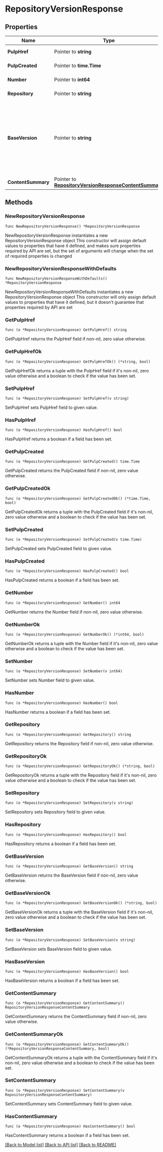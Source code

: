# RepositoryVersionResponse

## Properties

Name | Type | Description | Notes
------------ | ------------- | ------------- | -------------
**PulpHref** | Pointer to **string** |  | [optional] [readonly] 
**PulpCreated** | Pointer to **time.Time** | Timestamp of creation. | [optional] [readonly] 
**Number** | Pointer to **int64** |  | [optional] [readonly] 
**Repository** | Pointer to **string** |  | [optional] [readonly] 
**BaseVersion** | Pointer to **string** | A repository version whose content was used as the initial set of content for this repository version | [optional] 
**ContentSummary** | Pointer to [**RepositoryVersionResponseContentSummary**](RepositoryVersionResponseContentSummary.md) |  | [optional] 

## Methods

### NewRepositoryVersionResponse

`func NewRepositoryVersionResponse() *RepositoryVersionResponse`

NewRepositoryVersionResponse instantiates a new RepositoryVersionResponse object
This constructor will assign default values to properties that have it defined,
and makes sure properties required by API are set, but the set of arguments
will change when the set of required properties is changed

### NewRepositoryVersionResponseWithDefaults

`func NewRepositoryVersionResponseWithDefaults() *RepositoryVersionResponse`

NewRepositoryVersionResponseWithDefaults instantiates a new RepositoryVersionResponse object
This constructor will only assign default values to properties that have it defined,
but it doesn't guarantee that properties required by API are set

### GetPulpHref

`func (o *RepositoryVersionResponse) GetPulpHref() string`

GetPulpHref returns the PulpHref field if non-nil, zero value otherwise.

### GetPulpHrefOk

`func (o *RepositoryVersionResponse) GetPulpHrefOk() (*string, bool)`

GetPulpHrefOk returns a tuple with the PulpHref field if it's non-nil, zero value otherwise
and a boolean to check if the value has been set.

### SetPulpHref

`func (o *RepositoryVersionResponse) SetPulpHref(v string)`

SetPulpHref sets PulpHref field to given value.

### HasPulpHref

`func (o *RepositoryVersionResponse) HasPulpHref() bool`

HasPulpHref returns a boolean if a field has been set.

### GetPulpCreated

`func (o *RepositoryVersionResponse) GetPulpCreated() time.Time`

GetPulpCreated returns the PulpCreated field if non-nil, zero value otherwise.

### GetPulpCreatedOk

`func (o *RepositoryVersionResponse) GetPulpCreatedOk() (*time.Time, bool)`

GetPulpCreatedOk returns a tuple with the PulpCreated field if it's non-nil, zero value otherwise
and a boolean to check if the value has been set.

### SetPulpCreated

`func (o *RepositoryVersionResponse) SetPulpCreated(v time.Time)`

SetPulpCreated sets PulpCreated field to given value.

### HasPulpCreated

`func (o *RepositoryVersionResponse) HasPulpCreated() bool`

HasPulpCreated returns a boolean if a field has been set.

### GetNumber

`func (o *RepositoryVersionResponse) GetNumber() int64`

GetNumber returns the Number field if non-nil, zero value otherwise.

### GetNumberOk

`func (o *RepositoryVersionResponse) GetNumberOk() (*int64, bool)`

GetNumberOk returns a tuple with the Number field if it's non-nil, zero value otherwise
and a boolean to check if the value has been set.

### SetNumber

`func (o *RepositoryVersionResponse) SetNumber(v int64)`

SetNumber sets Number field to given value.

### HasNumber

`func (o *RepositoryVersionResponse) HasNumber() bool`

HasNumber returns a boolean if a field has been set.

### GetRepository

`func (o *RepositoryVersionResponse) GetRepository() string`

GetRepository returns the Repository field if non-nil, zero value otherwise.

### GetRepositoryOk

`func (o *RepositoryVersionResponse) GetRepositoryOk() (*string, bool)`

GetRepositoryOk returns a tuple with the Repository field if it's non-nil, zero value otherwise
and a boolean to check if the value has been set.

### SetRepository

`func (o *RepositoryVersionResponse) SetRepository(v string)`

SetRepository sets Repository field to given value.

### HasRepository

`func (o *RepositoryVersionResponse) HasRepository() bool`

HasRepository returns a boolean if a field has been set.

### GetBaseVersion

`func (o *RepositoryVersionResponse) GetBaseVersion() string`

GetBaseVersion returns the BaseVersion field if non-nil, zero value otherwise.

### GetBaseVersionOk

`func (o *RepositoryVersionResponse) GetBaseVersionOk() (*string, bool)`

GetBaseVersionOk returns a tuple with the BaseVersion field if it's non-nil, zero value otherwise
and a boolean to check if the value has been set.

### SetBaseVersion

`func (o *RepositoryVersionResponse) SetBaseVersion(v string)`

SetBaseVersion sets BaseVersion field to given value.

### HasBaseVersion

`func (o *RepositoryVersionResponse) HasBaseVersion() bool`

HasBaseVersion returns a boolean if a field has been set.

### GetContentSummary

`func (o *RepositoryVersionResponse) GetContentSummary() RepositoryVersionResponseContentSummary`

GetContentSummary returns the ContentSummary field if non-nil, zero value otherwise.

### GetContentSummaryOk

`func (o *RepositoryVersionResponse) GetContentSummaryOk() (*RepositoryVersionResponseContentSummary, bool)`

GetContentSummaryOk returns a tuple with the ContentSummary field if it's non-nil, zero value otherwise
and a boolean to check if the value has been set.

### SetContentSummary

`func (o *RepositoryVersionResponse) SetContentSummary(v RepositoryVersionResponseContentSummary)`

SetContentSummary sets ContentSummary field to given value.

### HasContentSummary

`func (o *RepositoryVersionResponse) HasContentSummary() bool`

HasContentSummary returns a boolean if a field has been set.


[[Back to Model list]](../README.md#documentation-for-models) [[Back to API list]](../README.md#documentation-for-api-endpoints) [[Back to README]](../README.md)



